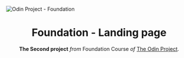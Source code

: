 ![Odin Project - Foundation](https://github.com/ok1edok1e/landing-page/blob/main/assets/preview.jpg?raw=true)

<h1 align="center">Foundation - Landing page</h1>
<p align="center">
  <strong>The Second project</strong> <em>from</em> Foundation Course
<em>of</em> <a href="https://www.theodinproject.com/" target="_blank">The Odin Project</a>.
</p>
